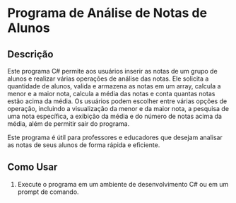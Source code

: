 # Programa de Análise de Notas de Alunos

## Descrição
Este programa C# permite aos usuários inserir as notas de um grupo de alunos e realizar várias operações de análise das notas. Ele solicita a quantidade de alunos, valida e armazena as notas em um array, calcula a menor e a maior nota, calcula a média das notas e conta quantas notas estão acima da média. Os usuários podem escolher entre várias opções de operação, incluindo a visualização da menor e da maior nota, a pesquisa de uma nota específica, a exibição da média e do número de notas acima da média, além de permitir sair do programa.

Este programa é útil para professores e educadores que desejam analisar as notas de seus alunos de forma rápida e eficiente.

## Como Usar
1. Execute o programa em um ambiente de desenvolvimento C# ou em um prompt de comando.

